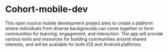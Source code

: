 # Cohort-mobile-dev
This open source mobile development project aims to create a platform where individuals from diverse backgrounds can come together to form communities for learning, engagement, and interaction. The app will provide various tools and resources for building communities around shared interests, and will be available for both iOS and Android platforms.
